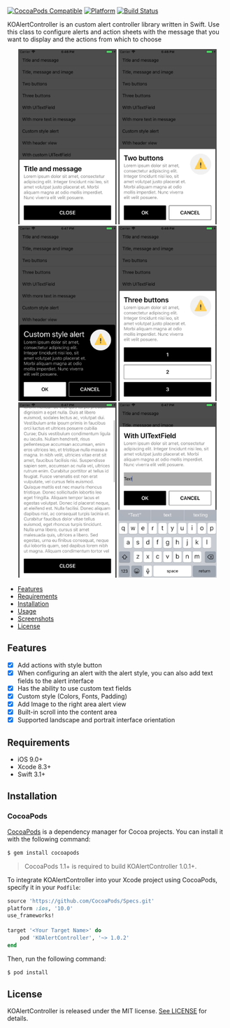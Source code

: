 [![CocoaPods Compatible](https://img.shields.io/cocoapods/v/KOAlertController.svg)](https://img.shields.io/cocoapods/v/KOAlertController.svg)
[![Platform](https://img.shields.io/cocoapods/p/KOAlertController.svg?style=flat)](https://img.shields.io/cocoapods/p/KOAlertController.svg?style=flat)
[![Build Status](https://travis-ci.org/SethSky/KOAlertController.svg?branch=master)](https://travis-ci.org/SethSky/KOAlertController)

KOAlertController is an custom alert controller library written in Swift.
Use this class to configure alerts and action sheets with the message that you want to display and the actions from which to choose

<div align="center">
<img src="Assets/KOAlertController_1.png" width="225" height="400">
<img src="Assets/KOAlertController_3.png" width="225" height="400">
<img src="Assets/KOAlertController_6.png" width="225" height="400">
<img src="Assets/KOAlertController_4.png" width="225" height="400">
<img src="Assets/KOAlertController_7.png" width="225" height="400">
<img src="Assets/KOAlertController_8.png" width="225" height="400">
</div>

- [Features](#features)
- [Requirements](#requirements)
- [Installation](#installation)
- [Usage](Documentation/Usage.md)
- [Screenshots](Assets/)
- [License](#license)

## Features

- [x] Add actions with style button
- [x] When configuring an alert with the alert style, you can also add text fields to the alert interface
- [x] Has the ability to use custom text fields
- [x] Custom style (Colors, Fonts, Padding)
- [x] Add Image to the right area alert view
- [x] Built-in scroll into the content area
- [x] Supported landscape and portrait interface orientation

## Requirements

- iOS 9.0+
- Xcode 8.3+
- Swift 3.1+

## Installation

### CocoaPods

[CocoaPods](http://cocoapods.org) is a dependency manager for Cocoa projects. You can install it with the following command:

```bash
$ gem install cocoapods
```

> CocoaPods 1.1+ is required to build KOAlertController 1.0.1+.

To integrate KOAlertController into your Xcode project using CocoaPods, specify it in your `Podfile`:

```ruby
source 'https://github.com/CocoaPods/Specs.git'
platform :ios, '10.0'
use_frameworks!

target '<Your Target Name>' do
    pod 'KOAlertController', '~> 1.0.2'
end
```

Then, run the following command:

```bash
$ pod install
```
## License

KOAlertController is released under the MIT license. [See LICENSE](LICENSE) for details.

